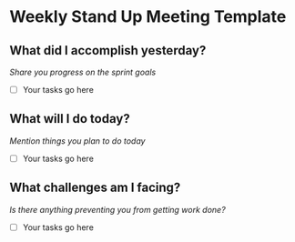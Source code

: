 # Weekly Stand Up Meeting Template

## What did I accomplish yesterday?
*Share you progress on the sprint goals*
- [ ] Your tasks go here

## What will I do today?
*Mention things you plan to do today*
- [ ] Your tasks go here

## What challenges am I facing?
*Is there anything preventing you from getting work done?*
- [ ] Your tasks go here


